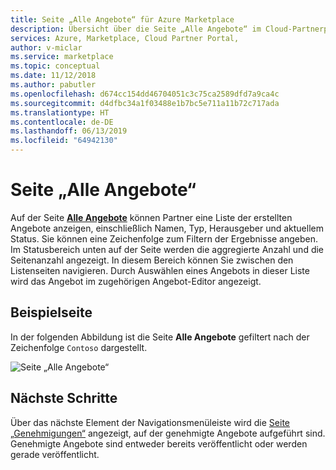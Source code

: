 ```yaml
---
title: Seite „Alle Angebote“ für Azure Marketplace
description: Übersicht über die Seite „Alle Angebote“ im Cloud-Partnerportal für Azure Marketplace.
services: Azure, Marketplace, Cloud Partner Portal,
author: v-miclar
ms.service: marketplace
ms.topic: conceptual
ms.date: 11/12/2018
ms.author: pabutler
ms.openlocfilehash: d674cc154dd46704051c3c75ca2589dfd7a9ca4c
ms.sourcegitcommit: d4dfbc34a1f03488e1b7bc5e711a11b72c717ada
ms.translationtype: HT
ms.contentlocale: de-DE
ms.lasthandoff: 06/13/2019
ms.locfileid: "64942130"
---
```

# <a name="all-offers-page"></a>Seite „Alle Angebote“

Auf der Seite [**Alle Angebote**](https://cloudpartner.azure.com/#alloffers) können Partner eine Liste der erstellten Angebote anzeigen, einschließlich Namen, Typ, Herausgeber und aktuellem Status.  Sie können eine Zeichenfolge zum Filtern der Ergebnisse angeben.   Im Statusbereich unten auf der Seite werden die aggregierte Anzahl und die Seitenanzahl angezeigt. In diesem Bereich können Sie zwischen den Listenseiten navigieren. Durch Auswählen eines Angebots in dieser Liste wird das Angebot im zugehörigen Angebot-Editor angezeigt. 


## <a name="example-page"></a>Beispielseite

In der folgenden Abbildung ist die Seite **Alle Angebote** gefiltert nach der Zeichenfolge `Contoso` dargestellt.

![Seite „Alle Angebote“](./media/all-offers-page1.png)


## <a name="next-steps"></a>Nächste Schritte

Über das nächste Element der Navigationsmenüleiste wird die [Seite „Genehmigungen“](./cpp-approvals-page.md) angezeigt, auf der genehmigte Angebote aufgeführt sind.  Genehmigte Angebote sind entweder bereits veröffentlicht oder werden gerade veröffentlicht.
